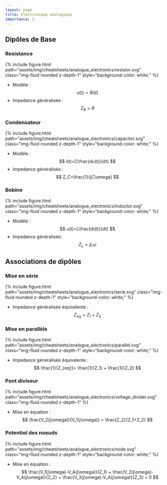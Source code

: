 ```yaml
---
layout: page
title: Electronique analogique
importance: 2
---
```


## Dipôles de Base

### Resistance
{% include figure.html path="assets/img/cheatsheets/analogue_electronics/resistor.svg" class="img-fluid rounded z-depth-1" style="background-color: white;" %}

- Modèle : $$ u(t)=Ri(t) $$
- Impedance généralisée : $$ Z_R=R $$

### Condensateur
{% include figure.html path="assets/img/cheatsheets/analogue_electronics/capacitor.svg" class="img-fluid rounded z-depth-1" style="background-color: white;" %}

- Modèle : $$ i(t)=C\frac{du(t)}{dt} $$
- Impedance généralisée : $$ Z_C=\frac{1}{jC\omega} $$

### Bobine
{% include figure.html path="assets/img/cheatsheets/analogue_electronics/inductor.svg" class="img-fluid rounded z-depth-1" style="background-color: white;" %}
- Modèle : $$ u(t)=L\frac{di(t)}{dt} $$
- Impedance généralisée: $$ Z_L=jL\omega $$

## Associations de dipôles
### Mise en série
{% include figure.html path="assets/img/cheatsheets/analogue_electronics/serie.svg" class="img-fluid rounded z-depth-1" style="background-color: white;" %}

- Impedance généralisée équivalente :
$$
Z_{eq}=Z_1+Z_2
$$

### Mise en parallèle
{% include figure.html path="assets/img/cheatsheets/analogue_electronics/parallel.svg" class="img-fluid rounded z-depth-1" style="background-color: white;" %}

- Impedance généralisée équivalente :
$$
\frac{1}{Z_{eq}}= \frac{1}{Z_1} + \frac{1}{Z_2}
$$

### Pont diviseur
{% include figure.html path="assets/img/cheatsheets/analogue_electronics/voltage_divider.svg" class="img-fluid rounded z-depth-1" %}

- Mise en équation :
$$
\frac{V_2(j\omega)}{V_1(j\omega)} = \frac{Z_2}{Z_1+Z_2}
$$

### Potentiel des noeuds
{% include figure.html path="assets/img/cheatsheets/analogue_electronics/node.svg" class="img-fluid rounded z-depth-1" style="background-color: white;" %}

- Mise en équation :
$$
\frac{V_1(j\omega)-V_A(j\omega)}{Z_1} + \frac{V_2(j\omega)-V_A(j\omega)}{Z_2} + \frac{V_3(j\omega)-V_A(j\omega)}{Z_3} = 0
$$
